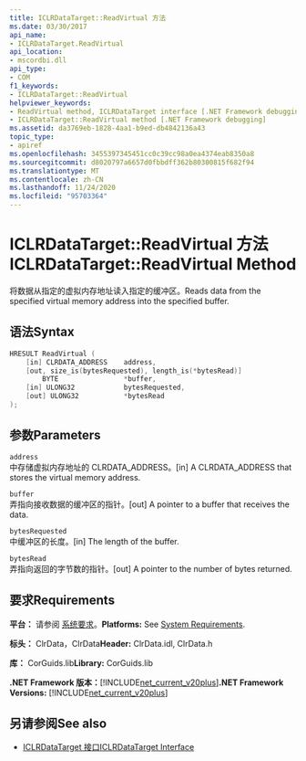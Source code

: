 ```yaml
---
title: ICLRDataTarget::ReadVirtual 方法
ms.date: 03/30/2017
api_name:
- ICLRDataTarget.ReadVirtual
api_location:
- mscordbi.dll
api_type:
- COM
f1_keywords:
- ICLRDataTarget::ReadVirtual
helpviewer_keywords:
- ReadVirtual method, ICLRDataTarget interface [.NET Framework debugging]
- ICLRDataTarget::ReadVirtual method [.NET Framework debugging]
ms.assetid: da3769eb-1828-4aa1-b9ed-db4842136a43
topic_type:
- apiref
ms.openlocfilehash: 3455397345451cc0c39cc98a0ea4374eab8350a8
ms.sourcegitcommit: d8020797a6657d0fbbdff362b80300815f682f94
ms.translationtype: MT
ms.contentlocale: zh-CN
ms.lasthandoff: 11/24/2020
ms.locfileid: "95703364"
---
```

# <a name="iclrdatatargetreadvirtual-method"></a><span data-ttu-id="9fb88-102">ICLRDataTarget::ReadVirtual 方法</span><span class="sxs-lookup"><span data-stu-id="9fb88-102">ICLRDataTarget::ReadVirtual Method</span></span>

<span data-ttu-id="9fb88-103">将数据从指定的虚拟内存地址读入指定的缓冲区。</span><span class="sxs-lookup"><span data-stu-id="9fb88-103">Reads data from the specified virtual memory address into the specified buffer.</span></span>  
  
## <a name="syntax"></a><span data-ttu-id="9fb88-104">语法</span><span class="sxs-lookup"><span data-stu-id="9fb88-104">Syntax</span></span>  
  
```cpp  
HRESULT ReadVirtual (  
    [in] CLRDATA_ADDRESS    address,  
    [out, size_is(bytesRequested), length_is(*bytesRead)]
        BYTE                *buffer,  
    [in] ULONG32            bytesRequested,  
    [out] ULONG32           *bytesRead  
);  
```  
  
## <a name="parameters"></a><span data-ttu-id="9fb88-105">参数</span><span class="sxs-lookup"><span data-stu-id="9fb88-105">Parameters</span></span>  

 `address`  
 <span data-ttu-id="9fb88-106">中存储虚拟内存地址的 CLRDATA_ADDRESS。</span><span class="sxs-lookup"><span data-stu-id="9fb88-106">[in] A CLRDATA_ADDRESS that stores the virtual memory address.</span></span>  
  
 `buffer`  
 <span data-ttu-id="9fb88-107">弄指向接收数据的缓冲区的指针。</span><span class="sxs-lookup"><span data-stu-id="9fb88-107">[out] A pointer to a buffer that receives the data.</span></span>  
  
 `bytesRequested`  
 <span data-ttu-id="9fb88-108">中缓冲区的长度。</span><span class="sxs-lookup"><span data-stu-id="9fb88-108">[in] The length of the buffer.</span></span>  
  
 `bytesRead`  
 <span data-ttu-id="9fb88-109">弄指向返回的字节数的指针。</span><span class="sxs-lookup"><span data-stu-id="9fb88-109">[out] A pointer to the number of bytes returned.</span></span>  
  
## <a name="requirements"></a><span data-ttu-id="9fb88-110">要求</span><span class="sxs-lookup"><span data-stu-id="9fb88-110">Requirements</span></span>  

 <span data-ttu-id="9fb88-111">**平台：** 请参阅 [系统要求](../../get-started/system-requirements.md)。</span><span class="sxs-lookup"><span data-stu-id="9fb88-111">**Platforms:** See [System Requirements](../../get-started/system-requirements.md).</span></span>  
  
 <span data-ttu-id="9fb88-112">**标头：** ClrData，ClrData</span><span class="sxs-lookup"><span data-stu-id="9fb88-112">**Header:** ClrData.idl, ClrData.h</span></span>  
  
 <span data-ttu-id="9fb88-113">**库：** CorGuids.lib</span><span class="sxs-lookup"><span data-stu-id="9fb88-113">**Library:** CorGuids.lib</span></span>  
  
 <span data-ttu-id="9fb88-114">**.NET Framework 版本：**[!INCLUDE[net_current_v20plus](../../../../includes/net-current-v20plus-md.md)]</span><span class="sxs-lookup"><span data-stu-id="9fb88-114">**.NET Framework Versions:** [!INCLUDE[net_current_v20plus](../../../../includes/net-current-v20plus-md.md)]</span></span>  
  
## <a name="see-also"></a><span data-ttu-id="9fb88-115">另请参阅</span><span class="sxs-lookup"><span data-stu-id="9fb88-115">See also</span></span>

- [<span data-ttu-id="9fb88-116">ICLRDataTarget 接口</span><span class="sxs-lookup"><span data-stu-id="9fb88-116">ICLRDataTarget Interface</span></span>](iclrdatatarget-interface.md)
